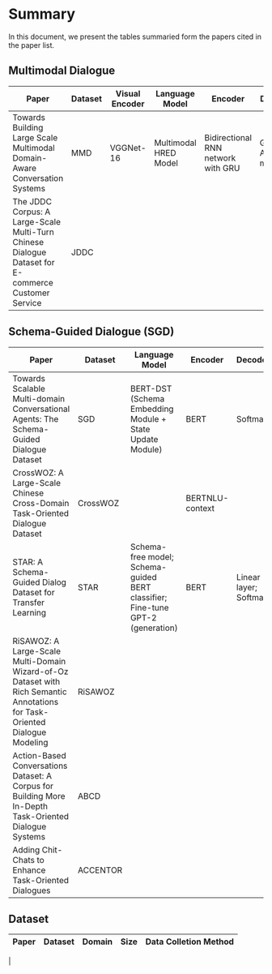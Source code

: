 # Summary
In this document, we present the tables summaried form the papers cited in the paper list.

## Multimodal Dialogue
| Paper | Dataset | Visual Encoder | Language Model | Encoder | Decoder |
| --- | --- | --- | --- | --- | --- |
| Towards Building Large Scale Multimodal Domain-Aware Conversation Systems | MMD | VGGNet-16 | Multimodal HRED Model |  Bidirectional RNN network with GRU | GRU + Attention model |
| The JDDC Corpus: A Large-Scale Multi-Turn Chinese Dialogue Dataset for E-commerce Customer Service | JDDC |


## Schema-Guided Dialogue (SGD)

| Paper | Dataset | Language Model | Encoder | Decoder |
| --- | --- | --- | --- | --- |
| Towards Scalable Multi-domain Conversational Agents: The Schema-Guided Dialogue Dataset | SGD | BERT-DST (Schema Embedding Module + State Update Module) | BERT | Softmax | Benchmark; Zero-shot DST |
| CrossWOZ: A Large-Scale Chinese Cross-Domain Task-Oriented Dialogue Dataset | CrossWOZ |  | BERTNLU-context | 
| STAR: A Schema-Guided Dialog Dataset for Transfer Learning | STAR | Schema-free model; Schema-guided BERT classifier; Fine-tune GPT-2 (generation) | BERT | Linear layer; Softmax | Zero-shot generalization across tasks and domains; Schema = task specification ≠ **S**GD |
| RiSAWOZ: A Large-Scale Multi-Domain Wizard-of-Oz Dataset with Rich Semantic Annotations for Task-Oriented Dialogue Modeling | RiSAWOZ |
| Action-Based Conversations Dataset: A Corpus for Building More In-Depth Task-Oriented Dialogue Systems | ABCD |
| Adding Chit-Chats to Enhance Task-Oriented Dialogues | ACCENTOR |  |  |  | Integrate both types of systems (task-oriented systems + open-domain chatbots) |

## Dataset
| Paper | Dataset | Domain | Size | Data Colletion Method |
| --- | --- | --- | --- | --- |
|
